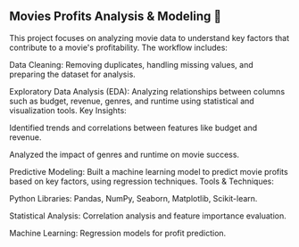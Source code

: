 Movies Profits Analysis & Modeling 🎥
-
This project focuses on analyzing movie data to understand key factors that contribute to a movie's profitability. The workflow includes:

Data Cleaning: Removing duplicates, handling missing values, and preparing the dataset for analysis.

Exploratory Data Analysis (EDA): Analyzing relationships between columns such as budget, revenue, genres, and runtime using statistical and visualization tools.
Key Insights:

Identified trends and correlations between features like budget and revenue.

Analyzed the impact of genres and runtime on movie success.

Predictive Modeling: Built a machine learning model to predict movie profits based on key factors, using regression techniques.
Tools & Techniques:

Python Libraries: Pandas, NumPy, Seaborn, Matplotlib, Scikit-learn.

Statistical Analysis: Correlation analysis and feature importance evaluation.

Machine Learning: Regression models for profit prediction.
